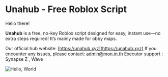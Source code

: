 # Unahub - Free Roblox Script

Hello there!

**Unahub** is a free, no-key Roblox script designed for easy, instant use—no extra steps required! It’s mainly made for obby maps.

Our official hub website: [https://unahub.xyz](https://unahub.xyz)
If you encounter any issues, please contact: admin@mon.in.th
Executor support : Synapse Z , Wave 

![Hello, World](https://github.com/user-attachments/assets/c0db1dac-842b-4c99-9982-c900bc80468e)

